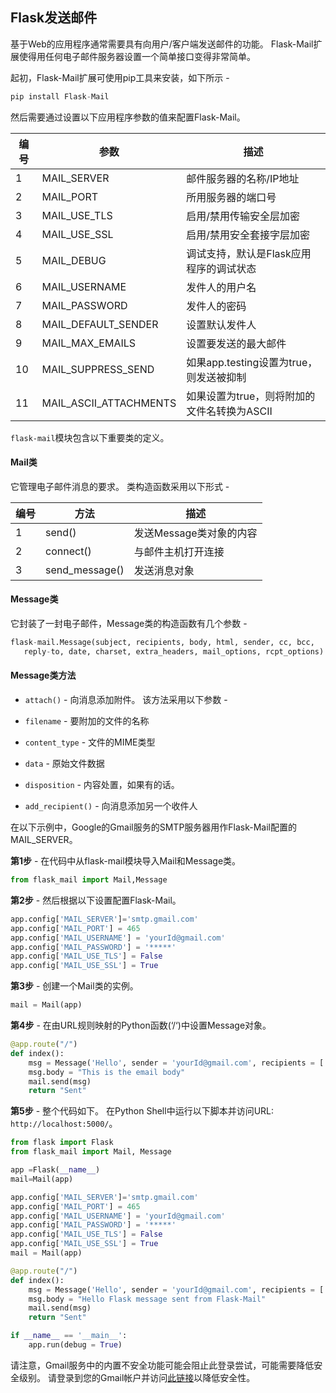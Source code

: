 ## Flask发送邮件

基于Web的应用程序通常需要具有向用户/客户端发送邮件的功能。 Flask-Mail扩展使得用任何电子邮件服务器设置一个简单接口变得非常简单。

起初，Flask-Mail扩展可使用pip工具来安装，如下所示 -

```python
pip install Flask-Mail
```

然后需要通过设置以下应用程序参数的值来配置Flask-Mail。

| 编号 | 参数                   | 描述                                        |
| ---- | ---------------------- | ------------------------------------------- |
| 1    | MAIL_SERVER            | 邮件服务器的名称/IP地址                     |
| 2    | MAIL_PORT              | 所用服务器的端口号                          |
| 3    | MAIL_USE_TLS           | 启用/禁用传输安全层加密                     |
| 4    | MAIL_USE_SSL           | 启用/禁用安全套接字层加密                   |
| 5    | MAIL_DEBUG             | 调试支持，默认是Flask应用程序的调试状态     |
| 6    | MAIL_USERNAME          | 发件人的用户名                              |
| 7    | MAIL_PASSWORD          | 发件人的密码                                |
| 8    | MAIL_DEFAULT_SENDER    | 设置默认发件人                              |
| 9    | MAIL_MAX_EMAILS        | 设置要发送的最大邮件                        |
| 10   | MAIL_SUPPRESS_SEND     | 如果app.testing设置为true，则发送被抑制     |
| 11   | MAIL_ASCII_ATTACHMENTS | 如果设置为true，则将附加的文件名转换为ASCII |

`flask-mail`模块包含以下重要类的定义。



#### Mail类

它管理电子邮件消息的要求。 类构造函数采用以下形式 -

| 编号 | 方法           | 描述                    |
| ---- | -------------- | ----------------------- |
| 1    | send()         | 发送Message类对象的内容 |
| 2    | connect()      | 与邮件主机打开连接      |
| 3    | send_message() | 发送消息对象            |



#### Message类

它封装了一封电子邮件，Message类的构造函数有几个参数 -

```python
flask-mail.Message(subject, recipients, body, html, sender, cc, bcc, 
   reply-to, date, charset, extra_headers, mail_options, rcpt_options)
```

#### Message类方法

- `attach()` - 向消息添加附件。 该方法采用以下参数 -
- `filename` - 要附加的文件的名称
- `content_type` - 文件的MIME类型
- `data` - 原始文件数据
- `disposition` - 内容处置，如果有的话。

- `add_recipient()` - 向消息添加另一个收件人

在以下示例中，Google的Gmail服务的SMTP服务器用作Flask-Mail配置的MAIL_SERVER。



**第1步** - 在代码中从flask-mail模块导入Mail和Message类。

```python
from flask_mail import Mail,Message
```

**第2步** - 然后根据以下设置配置Flask-Mail。

```python
app.config['MAIL_SERVER']='smtp.gmail.com'
app.config['MAIL_PORT'] = 465
app.config['MAIL_USERNAME'] = 'yourId@gmail.com'
app.config['MAIL_PASSWORD'] = '*****'
app.config['MAIL_USE_TLS'] = False
app.config['MAIL_USE_SSL'] = True

```

**第3步** - 创建一个Mail类的实例。

```python
mail = Mail(app)
```

**第4步** - 在由URL规则映射的Python函数(‘/‘)中设置Message对象。

```python
@app.route("/")
def index():
    msg = Message('Hello', sender = 'yourId@gmail.com', recipients = ['id1@gmail.com'])
    msg.body = "This is the email body"
    mail.send(msg)
    return "Sent"
```

**第5步** - 整个代码如下。 在Python Shell中运行以下脚本并访问URL: `http://localhost:5000/`。

```python
from flask import Flask
from flask_mail import Mail, Message

app =Flask(__name__)
mail=Mail(app)

app.config['MAIL_SERVER']='smtp.gmail.com'
app.config['MAIL_PORT'] = 465
app.config['MAIL_USERNAME'] = 'yourId@gmail.com'
app.config['MAIL_PASSWORD'] = '*****'
app.config['MAIL_USE_TLS'] = False
app.config['MAIL_USE_SSL'] = True
mail = Mail(app)

@app.route("/")
def index():
    msg = Message('Hello', sender = 'yourId@gmail.com', recipients = ['id1@gmail.com'])
    msg.body = "Hello Flask message sent from Flask-Mail"
    mail.send(msg)
    return "Sent"

if __name__ == '__main__':
    app.run(debug = True)
```

请注意，Gmail服务中的内置不安全功能可能会阻止此登录尝试，可能需要降低安全级别。 请登录到您的Gmail帐户并访问[此链接](https://www.google.com/settings/security/lesssecureapps)以降低安全性。

